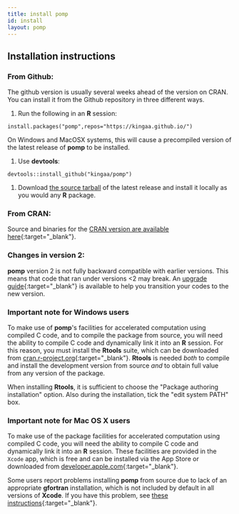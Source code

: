 ```yaml
---
title: install pomp
id: install
layout: pomp
---
```


## Installation instructions

### From Github:

The github version is usually several weeks ahead of the version on CRAN.
You can install it from the Github repository in three different ways.

1. Run the following in an **R** session:  
```
install.packages("pomp",repos="https://kingaa.github.io/")
```  
On Windows and MacOSX systems, this will cause a precompiled version of the latest release of **pomp** to be installed.
1. Use **devtools**:  
```
devtools::install_github("kingaa/pomp")
```  
1. Download [the source tarball](https://github.com/kingaa/pomp/releases/) of the latest release and install it locally as you would any **R** package.

### From CRAN:

Source and binaries for the [CRAN version are available here](http://cran.r-project.org/package=pomp){:target="_blank"}.

### Changes in version 2:

**pomp** version 2 is not fully backward compatible with earlier versions.
This means that code that ran under versions &lt;2 may break.
An [upgrade guide](https://kingaa.github.io/pomp/vignettes/upgrade_guide.html){:target="_blank"} is available to help you transition your codes to the new version.

### Important note for Windows users

To make use of **pomp**'s facilities for accelerated computation using compiled C code, and to compile the package from source, you will need the ability to compile C code and dynamically link it into an **R** session.
For this reason, you must install the **Rtools** suite, which can be downloaded from [cran.r-project.org](http://cran.r-project.org/bin/windows/Rtools){:target="_blank"}.
**Rtools** is needed *both* to compile and install the development version from source *and* to obtain full value from any version of the package.

When installing **Rtools**, it is sufficient to choose the "Package authoring installation" option.
Also during the installation, tick the "edit system PATH" box.

### Important note for Mac OS X users

To make use of the package facilities for accelerated computation using compiled C code, you will need the ability to compile C code and dynamically link it into an **R** session.
These facilities are provided in the <code>Xcode</code> app, which is free and can be installed via the App Store or downloaded from [developer.apple.com](https://developer.apple.com/xcode/downloads/){:target="_blank"}.

Some users report problems installing **pomp** from source due to lack of an appropriate **gfortran** installation, which is not included by default in all versions of **Xcode**.
If you have this problem, see [these instructions](http://kingaa.github.io/mac-fortran.html){:target="_blank"}.
